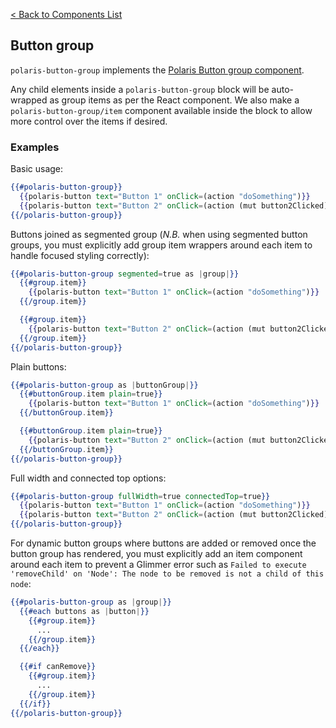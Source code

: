 [< Back to Components List](../README.md#components)

## Button group

`polaris-button-group` implements the [Polaris Button group component](https://polaris.shopify.com/components/actions/button-group).

Any child elements inside a `polaris-button-group` block will be auto-wrapped as group items as per the React component. We also make a `polaris-button-group/item` component available inside the block to allow more control over the items if desired.

### Examples

Basic usage:

```hbs
{{#polaris-button-group}}
  {{polaris-button text="Button 1" onClick=(action "doSomething")}}
  {{polaris-button text="Button 2" onClick=(action (mut button2Clicked) true)}}
{{/polaris-button-group}}
```

Buttons joined as segmented group (*N.B.* when using segmented button groups, you must explicitly add group item wrappers around each item to handle focused styling correctly):

```hbs
{{#polaris-button-group segmented=true as |group|}}
  {{#group.item}}
    {{polaris-button text="Button 1" onClick=(action "doSomething")}}
  {{/group.item}}

  {{#group.item}}
    {{polaris-button text="Button 2" onClick=(action (mut button2Clicked) true)}}
  {{/group.item}}
{{/polaris-button-group}}
```

Plain buttons:

```hbs
{{#polaris-button-group as |buttonGroup|}}
  {{#buttonGroup.item plain=true}}
    {{polaris-button text="Button 1" onClick=(action "doSomething")}}
  {{/buttonGroup.item}}

  {{#buttonGroup.item plain=true}}
    {{polaris-button text="Button 2" onClick=(action (mut button2Clicked) true)}}
  {{/buttonGroup.item}}
{{/polaris-button-group}}
```

Full width and connected top options:

```hbs
{{#polaris-button-group fullWidth=true connectedTop=true}}
  {{polaris-button text="Button 1" onClick=(action "doSomething")}}
  {{polaris-button text="Button 2" onClick=(action (mut button2Clicked) true)}}
{{/polaris-button-group}}
```

For dynamic button groups where buttons are added or removed once the button group has rendered, you must explicitly add an item component around each item to prevent a Glimmer error such as `Failed to execute 'removeChild' on 'Node': The node to be removed is not a child of this node`:

```hbs
{{#polaris-button-group as |group|}}
  {{#each buttons as |button|}}
    {{#group.item}}
      ...
    {{/group.item}}
  {{/each}}

  {{#if canRemove}}
    {{#group.item}}
      ...
    {{/group.item}}
  {{/if}}
{{/polaris-button-group}}
```
